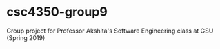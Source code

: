 # csc4350-group9
Group project for Professor Akshita's Software Engineering class at GSU (Spring 2019)
